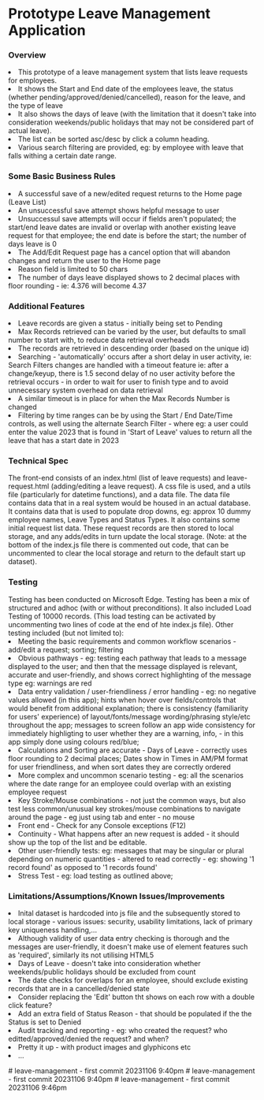 <h1>Prototype Leave Management Application</h1>

<h3>Overview</h3>
<li>This prototype of a leave management system that lists leave requests for employees.</li>
<li>It shows the Start and End date of the employees leave, the status (whether pending/approved/denied/cancelled), reason for the leave, and the type of leave</li>  
<li>It also shows the days of leave (with the limitation that it doesn't take into consideration weekends/public holidays that may not be considered part of actual leave).</li>
<li>The list can be sorted asc/desc by click a column heading.</li>
<li>Various search filtering are provided, eg: by employee with leave that falls withing a certain date range.</li>



<h3>Some Basic Business Rules</h3>
<li>A successful save of a new/edited request returns to the Home page (Leave List)</li>
<li>An unsuccessful save attempt shows helpful message to user</li>
<li>Unsuccessul save attempts will occur if fields aren't populated; the start/end leave dates are invalid or overlap with another existing leave request for that employee;  the end date is before the start; the number of days leave is 0</li>
<li>The Add/Edit Request page has a cancel option that will abandon changes and return the user to the Home page</li>
<li>Reason field is limited to 50 chars</li>
<li>The number of days leave displayed shows to 2 decimal places with floor rounding - ie:  4.376  will become 4.37</li>

<h3>Additional Features</h3>
<li>Leave records are given a status - initially being set to Pending</li>
<li>Max Records retrieved can be varied by the user, but defaults to small number to start with, to reduce data retrieval overheads</li>
<li>The records are retrieved in descending order (based on the unique id)</li>
<li>Searching - 'automatically' occurs after a short delay in user activity, ie: Search Filters changes are handled with a timeout feature ie: after a change/keyup, there is 1.5 second delay of no user activity before the retrieval occurs - in order to wait for user to finish type and to avoid unnecessary system overhead on data retrieval </li>
<li>A similar timeout is in place for when the Max Records Number is changed</li>
<li>Filtering by time ranges can be by using the Start / End Date/Time controls, as well using the alternate Search Filter - where eg: a user could enter the value 2023 that is found in 'Start of Leave' values to return all the leave that has a start date in 2023 </li>

<h3>Technical Spec</h3> 
The front-end consists of an index.html (list of leave requests) and leave-request.html (adding/editing a leave request).  A css file is used, and a utils file (particularly for datetime functions), and a data file. The data file contains data that in a real system would be housed in an actual database.  It contains data that is used to populate drop downs, eg: approx 10 dummy employee names, Leave Types and Status Types. It also contains some initial request list data.  These request records are then stored to local storage, and any adds/edits in turn update the local storage.  (Note: at the bottom of the index.js file there is commented out code, that can be uncommented to clear the local storage and return to the default start up dataset).   
    
<h3>Testing</h3>
Testing has been conducted on Microsoft Edge. Testing has been a mix of structured and adhoc (with or without preconditions). It also included Load Testing of 10000 records.  (This load testing can be activated by uncommenting two lines of code at the end of hte index.js file). Other testing included (but not limited to):
<li>Meeting the basic requirements and common workflow scenarios - add/edit a request; sorting; filtering</li> 
<li>Obvious pathways - eg: testing each pathway that leads to a message displayed to the user; and then that the message displayed is relevant, accurate and user-friendly, and shows correct highlighting of the message type eg: warnings are red</li>
<li>Data entry validation / user-friendliness / error handling - eg: no negative values allowed (in this app); hints when hover over fields/controls that would benefit from additional explanation; there is consistency (familiarity for users' experience) of layout/fonts/message wording/phrasing style/etc throughout the app; messages to screen follow an app wide consistency for immediately highligting to user whether they are a warning, info, - in this app simply done using colours red/blue; </li>
<li>Calculations and Sorting are accurate - Days of Leave - correctly uses floor rounding to 2 decimal places; Dates show in Times in AM/PM format for user friendliness, and when sort dates they are correctly ordered </li> 
<li>More complex and uncommon scenario testing - eg: all the scenarios where the date range for an employee could overlap with an existing employee request </li>
<li> Key Stroke/Mouse combinations - not just the common ways, but also test less common/unusual key strokes/mouse combinations to navigate around the page - eg just using tab and enter - no mouse</li>
<li>Front end - Check for any Console exceptions (F12)</li>
<li>Continuity - What happens after an new request is added - it should show up the top of the list and be editable.</li>
<li>Other user-friendly tests: eg: messages that may be singular or plural depending on numeric quantities - altered to read correctly - eg: showing '1 record found'  as opposed to '1 records found'
</li>
<li>Stress Test - eg: load testing as outlined above; </li>
</ul>

<h3>Limitations/Assumptions/Known Issues/Improvements</h3>
<li>Inital dataset is hardcoded into js file and the subsequently stored to local storage - various issues: security, usability limitations, lack of primary key uniqueness handling,...</li>
<li>Although validity of user data entry checking is thorough and the messages are user-friendly, it doesn't make use of element features such as 'required', similarly its not utilising HTML5</li> 
<li>Days of Leave  - doesn't take into consideration whether weekends/public holidays should be excluded from count</li>
<li>The date checks for overlaps for an employee, should exclude existing records that are in a cancelled/denied state </li>
<li>Consider replacing the 'Edit' button tht shows on each row with a double click feature?</li>
<li>Add an extra field of Status Reason - that should be populated if the the Status is set to Denied</li>
<li>Audit tracking and reporting - eg: who created the request? who editted/approved/denied the request? and when?</li>
 <li>Pretty it up - with product images and glyphicons etc</li>
 <li>...</li>


#   l e a v e - m a n a g e m e n t   -   f i r s t   c o m m i t   2 0 2 3 1 1 0 6   9 : 4 0 p m    
 #   l e a v e - m a n a g e m e n t   -   f i r s t   c o m m i t   2 0 2 3 1 1 0 6   9 : 4 0 p m    
 #   l e a v e - m a n a g e m e n t   -   f i r s t   c o m m i t   2 0 2 3 1 1 0 6   9 : 4 6 p m    
 